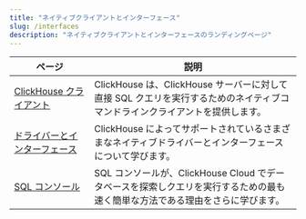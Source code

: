 ```yaml
---
title: "ネイティブクライアントとインターフェース"
slug: /interfaces
description: "ネイティブクライアントとインターフェースのランディングページ"
---
```


| ページ                                                      | 説明                                                                                                               |
|-----------------------------------------------------------|---------------------------------------------------------------------------------------------------------------------------|
| [ClickHouse クライアント](/interfaces/cli)                 | ClickHouse は、ClickHouse サーバーに対して直接 SQL クエリを実行するためのネイティブコマンドラインクライアントを提供します。          |                                                                                                                         |
| [ドライバーとインターフェース](/interfaces/overview)       | ClickHouse によってサポートされているさまざまなネイティブドライバーとインターフェースについて学びます。                                                |
| [SQL コンソール](/integrations/sql-clients/sql-console) | SQL コンソールが、ClickHouse Cloud でデータベースを探索しクエリを実行するための最も速く簡単な方法である理由をさらに学びます。  |
